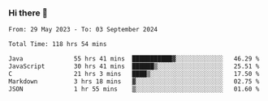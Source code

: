 ### Hi there 👋

<!--START_SECTION:waka-->

```txt
From: 29 May 2023 - To: 03 September 2024

Total Time: 118 hrs 54 mins

Java              55 hrs 41 mins  ███████████▓░░░░░░░░░░░░░   46.29 %
JavaScript        30 hrs 41 mins  ██████▒░░░░░░░░░░░░░░░░░░   25.51 %
C                 21 hrs 3 mins   ████▒░░░░░░░░░░░░░░░░░░░░   17.50 %
Markdown          3 hrs 18 mins   ▓░░░░░░░░░░░░░░░░░░░░░░░░   02.75 %
JSON              1 hr 55 mins    ▒░░░░░░░░░░░░░░░░░░░░░░░░   01.60 %
```

<!--END_SECTION:waka-->
<!--
**the-beef-calculator/the-beef-calculator** is a ✨ _special_ ✨ repository because its `README.md` (this file) appears on your GitHub profile.

Here are some ideas to get you started:

- 🔭 I’m currently working on ...
- 🌱 I’m currently learning ...
- 👯 I’m looking to collaborate on ...
- 🤔 I’m looking for help with ...
- 💬 Ask me about ...
- 📫 How to reach me: ...
- 😄 Pronouns: ...
- ⚡ Fun fact: ...
-->
